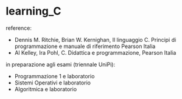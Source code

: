 # learning_C

reference:
- Dennis M. Ritchie, Brian W. Kernighan, Il linguaggio C. Principi di programmazione e manuale di riferimento Pearson Italia
- Al Kelley, Ira Pohl, C. Didattica e programmazione, Pearson Italia

in preparazione agli esami (triennale UniPi):
- Programmazione 1 e laboratorio
- Sistemi Operativi e laboratorio
- Algoritmica e laboratorio
